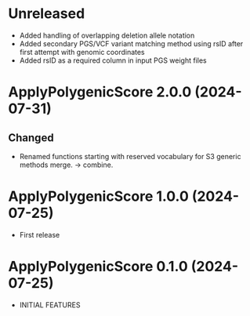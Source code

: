 # Unreleased
* Added handling of overlapping deletion allele notation
* Added secondary PGS/VCF variant matching method using rsID after first attempt with genomic coordinates
* Added rsID as a required column in input PGS weight files

# ApplyPolygenicScore 2.0.0 (2024-07-31)

## Changed
* Renamed functions starting with reserved vocabulary for S3 generic methods merge. -> combine.

# ApplyPolygenicScore 1.0.0 (2024-07-25)

* First release

# ApplyPolygenicScore 0.1.0 (2024-07-25)

* INITIAL FEATURES
